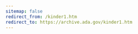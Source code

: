```yaml
---
sitemap: false 
redirect_from: /kinder1.htm 
redirect_to: https://archive.ada.gov/kinder1.htm 
---
```

